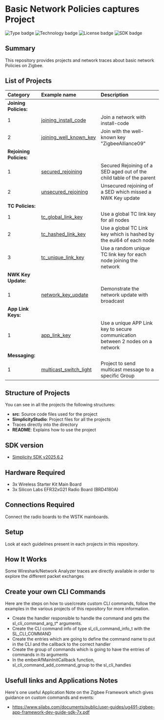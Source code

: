 # Basic Network Policies captures Project #
![Type badge](https://img.shields.io/badge/Type-Virtual%20application-green)
![Technology badge](https://img.shields.io/badge/Technology-Zigbee-green)
![License badge](https://img.shields.io/badge/License-Zlib-green)
![SDK badge](https://img.shields.io/badge/Simplicity_SDK-v2025.6.2-green)

## Summary ##

This repository provides projects and network traces about basic network Policies on Zigbee.

## List of Projects ##

| Category | Example name | Description |
|:--|:-------------|:---------------|
| **Joining Policies:** | | |
| 1 | [joining_install_code](./joining_install_code) | Join a network with install-code |
| 2 | [joining_well_known_key](./joining_well_known_key) | Join with the well-known key "ZigbeeAlliance09" |
| **Rejoining Policies:** | | |
| 1 | [secured_rejoining](./secured_rejoining) | Secured Rejoining of a SED aged out of the child table of the parent |
| 2 | [unsecured_rejoining](./unsecured_rejoining) | Unsecured rejoining of a SED which missed a NWK Key update |
| **TC Policies:** | | |
| 1 | [tc_global_link_key](./tc_global_link_key) | Use a global TC link key for all nodes |
| 2 | [tc_hashed_link_key](./tc_hashed_link_key) | Use a global TC Link key which is hashed by the eui64 of each node |
| 3 | [tc_unique_link_key](./tc_unique_link_key) | Use a random unique TC link key for each node joining the network |
| **NWK Key Update:** | | |
| 1 | [network_key_update](./network_key_update) | Demonstrate the network update with broadcast |
| **App Link Keys:** | | |
| 1 | [app_link_key](./app_link_key) | Use a unique APP Link key to secure communication between 2 nodes on a network |
| **Messaging:** | | |
| 1 | [multicast_switch_light](./multicast_switch_light) | Project to send multicast message to a specific Group |

## Structure of Projects ##

You can see in all the projects the following structures:

- **src**: Source code files used for the project
- **SimplicityStudio**: Project files for all the projects
- Traces directly into the directory
- **README**: Explains how to use the project

## SDK version ##

- [Simplicity SDK v2025.6.2](https://github.com/SiliconLabs/simplicity_sdk/releases/tag/v2025.6.2)

## Hardware Required ##

- 3x Wireless Starter Kit Main Board
- 3x Silicon Labs EFR32xG21 Radio Board (BRD4180A)

## Connections Required ##

Connect the radio boards to the WSTK mainboards.

## Setup ##

Look at each guidelines present in each projects in this repository.

## How It Works ##

Some Wireshark/Network Analyzer traces are directly available in order to explore the different packet exchanges

## Create your own CLI Commands ##

Here are the steps on how to use/create custom CLI commands, follow the examples in the various projects of this repository for more information.

- Create the handler responsible to handle the command and gets the sl_cli_command_arg_t* arguments.
- Create the CLI command info of type sl_cli_command_info_t with the SL_CLI_COMMAND
- Create the entries which are going to define the command name to put in the CLI and the callback to the correct handler
- Create the group of commands which is going to have the entries of commands in its arguments
- In the emberAfMainInitCallback function, sl_cli_command_add_command_group to the sl_cli_handles

## Usefull links and Applications Notes ##

Here's one useful Application Note on the Zigbee Framework which gives guidance on custom commands and events:

- <https://www.silabs.com/documents/public/user-guides/ug491-zigbee-app-framework-dev-guide-sdk-7x.pdf>
